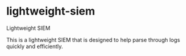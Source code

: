 # lightweight-siem
Lightweight SIEM

This is a lightweight SIEM that is designed to help parse through logs quickly and efficiently.